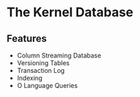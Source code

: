 The Kernel Database
===================

Features
--------

* Column Streaming Database
* Versioning Tables
* Transaction Log
* Indexing
* O Language Queries
